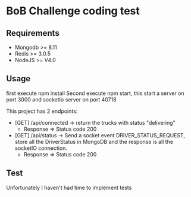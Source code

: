 # BoB Challenge coding test

## Requirements

* Mongodb >= 8.11
* Redis >= 3.0.5
* NodeJS >= V4.0


## Usage
first execute npm install
Second execute npm start, this start a server on port 3000 and socketIo server on port 40718


This project has 2 endpoints:

* [GET]   /api/connected -> return the trucks with status "delivering"
    * Response => Status code 200
* [GET]  /api/status -> Send a socket event DRIVER_STATUS_REQUEST, store all the DriverStatus in MongoDB and the response is all the socketIO connection. 
    * Response => Status code 200
    
    
## Test

Unfortunately I haven't had time to implement tests
